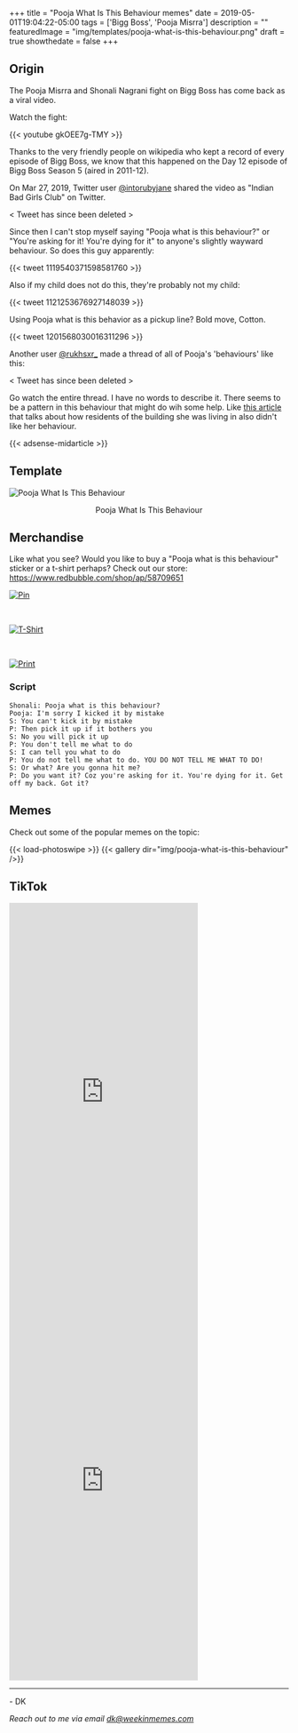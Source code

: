 +++
title = "Pooja What Is This Behaviour memes"
date = 2019-05-01T19:04:22-05:00
tags = ['Bigg Boss', 'Pooja Misrra']
description = ""
featuredImage = "img/templates/pooja-what-is-this-behaviour.png"
draft = true
showthedate = false
+++

## Origin

The Pooja Misrra and Shonali Nagrani fight on Bigg Boss has come back as a viral video.

Watch the fight:

<!--more-->

{{< youtube gkOEE7g-TMY >}}

Thanks to the very friendly people on wikipedia who kept a record of every episode of Bigg Boss, we know that this happened on the Day 12 episode of Bigg Boss Season 5 (aired in 2011-12).

On Mar 27, 2019, Twitter user [@intorubyjane](https://twitter.com/intorubyjane) shared the video as "Indian Bad Girls Club" on Twitter.

< Tweet has since been deleted >

Since then I can't stop myself saying "Pooja what is this behaviour?" or  "You're asking for it! You're dying for it" to anyone's slightly wayward behaviour. So does this guy apparently:

{{< tweet 1119540371598581760 >}}

Also if my child does not do this, they're probably not my child:

{{< tweet 1121253676927148039 >}}


Using Pooja what is this behavior as a pickup line? Bold move, Cotton.

{{< tweet 1201568030016311296 >}}

Another user [@rukhsxr_](https://twitter.com/rukhsxr_) made a thread of all of Pooja's 'behaviours' like this: 

< Tweet has since been deleted >


Go watch the entire thread. I have no words to describe it. There seems to be a pattern in this behaviour that might do wih some help. Like [this article](https://economictimes.indiatimes.com/magazines/panache/banned-from-the-house-because-i-am-single-says-former-bigg-boss-contestant-pooja-misrra/articleshow/50545977.cms) that talks about how residents of the building she was living in also didn't like her behaviour.


{{< adsense-midarticle >}}

## Template

![Pooja What Is This Behaviour](img/templates/pooja-what-is-this-behaviour.png)
<center>Pooja What Is This Behaviour</center>


## Merchandise

Like what you see? Would you like to buy a "Pooja what is this behaviour" sticker or a t-shirt perhaps? Check out our store: https://www.redbubble.com/shop/ap/58709651


[![Pin](img/merchandise/pooja-what-is-this-behaviour-pin.jpg)](https://www.redbubble.com/i/pin/Pooja-What-Is-This-Behaviour-by-weekinmemes/58709651.NP9QY)

<br/>

[![T-Shirt](img/merchandise/pooja-what-is-this-behaviour-tshirt.jpg)](https://www.redbubble.com/i/t-shirt/Pooja-What-Is-This-Behaviour-by-weekinmemes/58709651.IJ6L0)

<br/>

[![Print](img/merchandise/pooja-what-is-this-behaviour-print.jpg)](https://www.redbubble.com/i/canvas-print/Pooja-What-Is-This-Behaviour-by-weekinmemes/58709651.5Y5V7)






### Script

```
Shonali: Pooja what is this behaviour?
Pooja: I'm sorry I kicked it by mistake
S: You can't kick it by mistake
P: Then pick it up if it bothers you
S: No you will pick it up
P: You don't tell me what to do
S: I can tell you what to do
P: You do not tell me what to do. YOU DO NOT TELL ME WHAT TO DO!
S: Or what? Are you gonna hit me?
P: Do you want it? Coz you're asking for it. You're dying for it. Get off my back. Got it?
```

## Memes

Check out some of the popular memes on the topic:

{{< load-photoswipe >}}
{{< gallery dir="img/pooja-what-is-this-behaviour" />}}


## TikTok

<iframe width="340" height="700" src="https://www.tiktok.com/embed/6764803000478338309" frameborder="0" allow="accelerometer; autoplay; encrypted-media; gyroscope; picture-in-picture" allowfullscreen></iframe>

<br>
<iframe width="340" height="700" src="https://www.tiktok.com/embed/6701774695156419845" frameborder="0" allow="accelerometer; autoplay; encrypted-media; gyroscope; picture-in-picture" allowfullscreen></iframe>

---
\- DK

*Reach out to me via email dk@weekinmemes.com*
